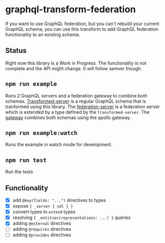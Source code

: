 # graphql-transform-federation

If you want to use GraphQL federation, but you can't rebuild your current
GraphQL schema, you can use this transform to add GraphQL federation
functionality to an existing schema.

## Status

Right now this library is a Work in Progress. The functionality is not complete
and the API might change. It will follow semver though.

## `npm run example`

Runs 2 GraphQL servers and a federation gateway to combine both schemas.
[Transformed-server](./example/transformed-server.ts) is a regular GraphQL
schema that is tranformed using this library. The
[federation-server](example/federation-server.ts) is a federation server which
is extended by a type defined by the `transformed-server`. The
[gateway](./example/gateway.ts) combines both schemas using the apollo gateway.

## `npm run example:watch`

Runs the example in watch mode for development.

## `npm run test`

Run the tests

## Functionality

- [x] add `@key(fields: "...")` directives to types
- [x] expose `{ _server { sdl } }`
- [x] convert types to `extend` types
- [x] resolving `{ _entities(representations: ...) }` queries
- [x] adding `@external` directives
- [ ] adding `@requires` directives
- [ ] adding `@provides` directives
